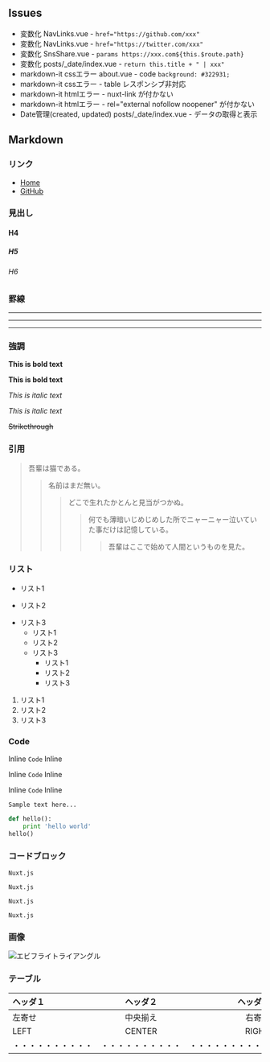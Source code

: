 ## Issues

- 変数化 NavLinks.vue - ```href="https://github.com/xxx"```
- 変数化 NavLinks.vue - ```href="https://twitter.com/xxx"```
- 変数化 SnsShare.vue - ```params https://xxx.com${this.$route.path}```
- 変数化 posts/_date/index.vue - ```return this.title + " | xxx"```
- markdown-it cssエラー about.vue - code ```background: #322931;```
- markdown-it cssエラー - table レスポンシブ非対応
- markdown-it htmlエラー - nuxt-link が付かない
- markdown-it htmlエラー - rel="external nofollow noopener" が付かない
- Date管理(created, updated) posts/_date/index.vue - データの取得と表示

## Markdown

### リンク

- [Home](/)
- [GitHub](https://github.co.jp/)

### 見出し

#### H4
##### H5
###### H6

### 罫線

___

---

***

### 強調

**This is bold text**

__This is bold text__

*This is italic text*

_This is italic text_

~~Strikethrough~~

### 引用

> 吾輩は猫である。
>> 名前はまだ無い。
>>> どこで生れたかとんと見当がつかぬ。
>>>> 何でも薄暗いじめじめした所でニャーニャー泣いていた事だけは記憶している。
>>>>> 吾輩はここで始めて人間というものを見た。

### リスト

+ リスト1
- リスト2
* リスト3
  + リスト1
  - リスト2
  * リスト3
    + リスト1
    - リスト2
    * リスト3

1. リスト1
2. リスト2
3. リスト3

### Code

Inline `Code` Inline

Inline ``Code`` Inline

Inline ```Code``` Inline

```
Sample text here...
```

```python
def hello():
    print 'hello world'
hello()
```

### コードブロック

`Nuxt.js`

``Nuxt.js``

```Nuxt.js```

````Nuxt.js````

### 画像

![エビフライトライアングル](http://i.imgur.com/Jjwsc.jpg "サンプル")

### テーブル

|ヘッダ１|ヘッダ２|ヘッダ３|
|:---|:---:|---:|
|左寄せ|中央揃え|右寄せ|
|LEFT|CENTER|RIGHT|
|・・・・・・・・・・|・・・・・・・・・・|・・・・・・・・・・|
